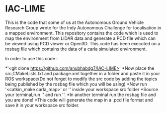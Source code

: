 # IAC-LIME
This is the code that some of us at the Autonomous Ground Vehicle Research Group wrote for the Indy Autonomous Challenge for localisation in a mapped environment.
This repository contains the code which is used to map the environment from LIDAR data and generate a PCD file which can be viewed using PCD viewer or Open3D.
This code has been executed on a rosbag file which contains the data of a carla simulated environment.

In order to use this code :

*'<git clone https://github.com/anubhabdg7/IAC-LIME>'
*Now place the src,CMakeLists.txt and package.xml together in a folder and paste it in your ROS workspace(Do not forget to modify the src code by adding the topics being published by the rosbag file which you will be using)
*Now run '<catkin_make carla_map>' or '<catkin build carla_map>' inside your workspace src folder
*Source your terminal,run '<roscore>' and run '<rosrun carla_map carla_map>'.
*In another terminal run the rosbag file and you are done!
*This code will generate the map in a .pcd file format and save it in your workspace src folder.
